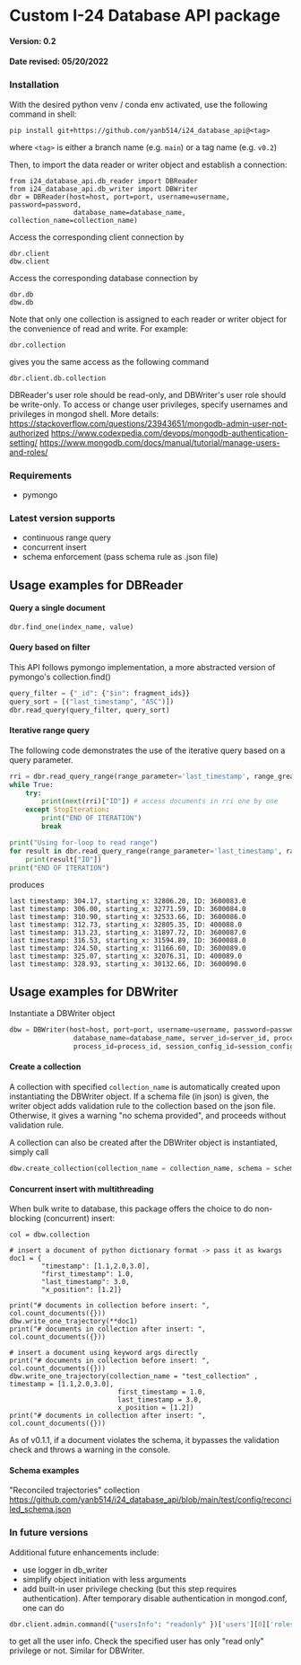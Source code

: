 

# Custom I-24 Database API package
#### Version: 0.2
#### Date revised: 05/20/2022

### Installation
With the desired python venv / conda env activated, use the following command in shell:

`pip install git+https://github.com/yanb514/i24_database_api@<tag>`

where `<tag>` is either a branch name (e.g. `main`) or a tag name (e.g. `v0.2`)
    
Then, to import the data reader or writer object and establish a connection:

```
from i24_database_api.db_reader import DBReader
from i24_database_api.db_writer import DBWriter
dbr = DBReader(host=host, port=port, username=username, password=password,
                database_name=database_name, collection_name=collection_name)
```
Access the corresponding client connection by
```
dbr.client
dbw.client
```

Access the corresponding database connection by
```
dbr.db
dbw.db
```

Note that only one collection is assigned to each reader or writer object for the convenience of read and write. For example:
```
dbr.collection
```
gives you the same access as the following command
```
dbr.client.db.collection
```

DBReader's user role should be read-only, and DBWriter's user role should be write-only. To access or change user privileges, specify usernames and privileges in mongod shell.
More details: 
https://stackoverflow.com/questions/23943651/mongodb-admin-user-not-authorized
https://www.codexpedia.com/devops/mongodb-authentication-setting/
https://www.mongodb.com/docs/manual/tutorial/manage-users-and-roles/

### Requirements
- pymongo

### Latest version supports
- continuous range query
- concurrent insert
- schema enforcement (pass schema rule as .json file)

## Usage examples for DBReader

#### Query a single document
```python
dbr.find_one(index_name, value)
```
#### Query based on filter
This API follows pymongo implementation, a more abstracted version of pymongo's collection.find()
```python
query_filter = {"_id": {"$in": fragment_ids}}
query_sort = [("last_timestamp", "ASC")])
dbr.read_query(query_filter, query_sort)
```


#### Iterative range query

The following code demonstrates the use of the iterative query based on a query parameter. 

```python
rri = dbr.read_query_range(range_parameter='last_timestamp', range_greater_equal=300, range_less_than=330, range_increment=None)
while True:
    try:
        print(next(rri)["ID"]) # access documents in rri one by one
    except StopIteration:
        print("END OF ITERATION")
        break

print("Using for-loop to read range")
for result in dbr.read_query_range(range_parameter='last_timestamp', range_greater_equal=300, range_less_than=330, range_increment=None):
    print(result["ID"])
print("END OF ITERATION")
```

produces
```
last timestamp: 304.17, starting_x: 32806.20, ID: 3600083.0
last timestamp: 306.00, starting_x: 32771.59, ID: 3600084.0
last timestamp: 310.90, starting_x: 32533.66, ID: 3600086.0
last timestamp: 312.73, starting_x: 32805.35, ID: 400088.0
last timestamp: 313.23, starting_x: 31897.72, ID: 3600087.0
last timestamp: 316.53, starting_x: 31594.89, ID: 3600088.0
last timestamp: 324.50, starting_x: 31166.60, ID: 3600089.0
last timestamp: 325.07, starting_x: 32076.31, ID: 400089.0
last timestamp: 328.93, starting_x: 30132.66, ID: 3600090.0
```

## Usage examples for DBWriter

Instantiate a DBWriter object
```python
dbw = DBWriter(host=host, port=port, username=username, password=password,
                database_name=database_name, server_id=server_id, process_name=process_name, 
                process_id=process_id, session_config_id=session_config_id,schema_file=schema_file)
```

#### Create a collection
A collection with specified ```collection_name``` is automatically created upon instantiating the DBWriter object. If a schema file (in json) is given, the writer object adds validation rule to the collection based on the json file. 
Otherwise, it gives a warning "no schema provided", and proceeds without validation rule.

A collection can also be created after the DBWriter object is instantiated, simply call
```python
dbw.create_collection(collection_name = collection_name, schema = schema_file) # schema is optional
```


#### Concurrent insert with multithreading
When bulk write to database, this package offers the choice to do non-blocking (concurrent) insert:

```
col = dbw.collection

# insert a document of python dictionary format -> pass it as kwargs
doc1 = {
        "timestamp": [1.1,2.0,3.0],
        "first_timestamp": 1.0,
        "last_timestamp": 3.0,
        "x_position": [1.2]} 

print("# documents in collection before insert: ", col.count_documents({}))
dbw.write_one_trajectory(**doc1) 
print("# documents in collection after insert: ", col.count_documents({}))

# insert a document using keyword args directly
print("# documents in collection before insert: ", col.count_documents({}))
dbw.write_one_trajectory(collection_name = "test_collection" , timestamp = [1.1,2.0,3.0],
                           first_timestamp = 1.0,
                           last_timestamp = 3.0,
                           x_position = [1.2])
print("# documents in collection after insert: ", col.count_documents({}))
```
As of v0.1.1, if a document violates the schema, it bypasses the validation check and throws a warning in the console. 


#### Schema examples
"Reconciled trajectories" collection
https://github.com/yanb514/i24_database_api/blob/main/test/config/reconciled_schema.json




### In future versions

Additional future enhancements include: 
- use logger in db_writer
- simplify object initiation with less arguments
- add built-in user privilege checking (but this step requires authentication). After temporary disable authentication in mongod.conf, one can do
```python
dbr.client.admin.command({"usersInfo": "readonly" })['users'][0]['roles']
```
to get all the user info. Check the specified user has only "read only" privilege or not. Similar for DBWriter.

